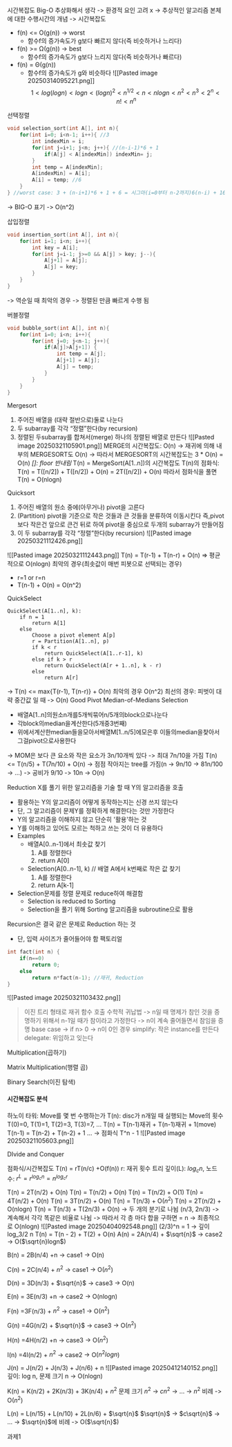시간복잡도 Big-O
추상화해서 생각 -> 환경적 요인 고려 x -> 추상적인 알고리즘 본체에 대한 수행시간의 개념 -> 시간복잡도
- f(n) <= O(g(n)) -> worst
	- 함수f의 증가속도가 g보다 빠르지 않다(즉 비슷하거나 느리다) 
- f(n) >= Ω(g(n)) -> best
	- 함수f의 증가속도가 g보다 느리지 않다(즉 비슷하거나 빠르다) 
- f(n) = Θ(g(n)) 
	- 함수f의 증가속도가 g와 비슷하다
![[Pasted image 20250314095221.png]]
$$
1 < log(log n) < log n < (log n)^2 < n^{1/2} < n < n log n < n^2 < n^3 < 2^n < n! < n^n
$$


선택정렬
```c
void selection_sort(int A[], int n){
	for(int i=0; i<n-1; i++){ //3
		int indexMin = i;
		for(int j=i+1; j<n; j++){ //(n-i-1)*6 + 1
			if(A[j] < A[indexMin]) indexMin= j;
		}
		int temp = A[indexMin];
		A[indexMin] = A[i];
		A[i] = temp; //6
	}
} //worst case: 3 + (n-i+1)*6 + 1 + 6 = 시그마(i=0부터 n-2까지)6(n-i) + 16 = 16(n-1) + 3n(n+1) -6
```
-> BIG-O 표기 -> O(n^2)

삽입정렬
```c
void insertion_sort(int A[], int n){
	for(int i=1; i<n; i++){
		int key = A[i];
		for(int j=i-1; j>=0 && A[j] > key; j--){
			A[j+1] = A[j]; 
			A[j] = key;
		}
	}
}
```
-> 역순일 때 최악의 경우
-> 정렬된 만큼 빠르게 수행 됨

버블정렬
```c
void bubble_sort(int A[], int n){ 
	for(int i=0; i<n; i++){
		for(int j=0; j<n-1; j++){
			if(A[j]>A[j+1]) { 
				int temp = A[j]; 
				A[j+1] = A[j]; 
				A[j] = temp; 
			} 
		}
	}
}
```
Mergesort
1. 주어진 배열을 (대략 절반으로)둘로 나눈다 
2. 두 subarray를 각각 “정렬”한다(by recursion) 
3. 정렬된 두subarray를 합쳐서(merge) 하나의 정렬된 배열로 만든다
![[Pasted image 20250321105901.png]]
MERGE의 시간복잡도: O(n) -> 재귀에 의해 내부의 MERGESORT도 O(n) -> 따라서 MERGESORT의 시간복잡도는 3 * O(n) = O(n)
*[]: floor 반내림*
T(n) = MergeSort(A[1..n])의 시간복잡도
T(n)의 점화식: T(n) = T([n/2]) + T([n/2]) + O(n) = 2T([n/2]) + O(n)
따라서 점화식을 풀면 T(n) = O(nlogn)

Quicksort
1. 주어진 배열의 원소 중에(아무거나) pivot을 고른다 
2. (Partition) pivot을 기준으로 작은 것들과 큰 것들을 분류하여 이동시킨다 즉,pivot 보다 작은건 앞으로 큰건 뒤로 하여 pivot을 중심으로 두개의 subarray가 만들어짐 
3. 이 두 subarray를 각각 “정렬”한다(by recursion)
![[Pasted image 20250321112426.png]]

![[Pasted image 20250321112443.png]]
T(n) = T(r-1) + T(n-r) + O(n) => 평균적으로 O(nlogn)
최악의 경우(최솟값이 매번 피봇으로 선택되는 경우)
- r=1 or r=n
- T(n-1) + O(n) = O(n^2)

QuickSelect
```
QuickSelect(A[1..n], k):
	if n = 1
		return A[1]
	else
		Choose a pivot element A[p]
		r = Partition(A[1..n], p)
		if k < r
			return QuickSelect(A[1..r-1], k)
		else if k > r
			return QuickSelect(A[r + 1..n], k - r)
		else
			return A[r]
```
-> T(n) <= max{T(r-1), T(n-r)} + O(n)
최악의 경우 O(n^2)
최선의 경우: 피벗이 대략 중간값 일 때 -> O(n)
Good Pivot
Median-of-Medians Selection
- 배열A[1..n]의원소n개를5개씩묶어n/5개의block으로나눈다 
- 각block의median을계산한다(5개중3번째)
- 위에서계산한median들을모아서배열M[1..n/5]에모은후 이들의median을찾아서그걸pivot으로사용한다

-> MOM은 보다 큰 요소와 작은 요소가 3n/10개씩 있다
-> 최대 7n/10을 가짐
T(n) <= T(n/5) + T(7n/10) + O(n)
-> 점점 작아지는 tree를 가짐(n -> 9n/10 -> 81n/100 -> ...) 
-> 공비가 9/10 -> 10n -> O(n)


Reduction
X를 풀기 위한 알고리즘을 기술 할 때 Y의 알고리즘을 호출
- 활용하는 Y의 알고리즘이 어떻게 동작하는지는 신경 쓰지 않는다
- 단, 그 알고리즘이 문제Y를 정확하게 해결한다는 것만 가정한다
- Y의 알고리즘을 이해하지 않고 단순히 '활용'하는 것
- Y를 이해하고 있어도 모르는 척하고 쓰는 것이 더 유용하다
- Examples 
	- 배열A[0..n-1]에서 최솟값 찾기 
		1. A를 정렬한다 
		2. return A[0] 
	- Selection(A[0..n-1], k) // 배열 A에서 k번째로 작은 값 찾기 
		1. A를 정렬한다 
		2. return A[k-1]
- Selection문제를 정렬 문제로 reduce하여 해결함 
	- Selection is reduced to Sorting 
	- Selection을 풀기 위해 Sorting 알고리즘을 subroutine으로 활용

Recursion은 결국 같은 문제로 Reduction 하는 것
- 단, 입력 사이즈가 줄어들어야 함
팩토리얼
```c
int fact(int n) {
	if(n==0) 
		return 0; 
	else 
		return n*fact(n-1); //재귀, Reduction
}
```

![[Pasted image 20250321103432.png]]
>이진 트리 형태로 재귀 함수 호출
수학적 귀납법 -> n일 때 명제가 참인 것을 증명하기 위해서 n-1일 때가 참이라고 가정한다 -> n이 계속 줄어들면서 참임을 증명
base case -> if n> 0  -> n이 0인 경우
simplify: 작은 instance를 만든다
delegate: 위임하고 잊는다

Multiplication(곱하기)

Matrix Multiplication(행렬 곱)

Binary Search(이진 탐색)

#### 시간복잡도 분석
하노이 타워: Move를 몇 번 수행하는가
T(n): disc가 n개일 때 실행되는 Move의 횟수
T(0)=0, T(1)=1, T(2)=3, T(3)=7, ...
T(n) = T(n-1)재귀 + T(n-1)재귀 + 1(move)
T(n-1) = T(n-2) + T(n-2) + 1
... -> 점화식 T^n - 1
![[Pasted image 20250321105603.png]]

DIvide and Conquer

점화식/시간복잡도
T(n) = rT(n/c) +O(f(n))
r: 재귀 횟수
트리 깊이(L): $log_c n$, 노드 수: $r^L = r^{log_c n} = n^{log_c r}$

T(n) = 2T(n/2) + O(n)
T(n) = T(n/2) + O(n)
T(n) = T(n/2) + O(1)
T(n) = 4T(n/2) + O(n)
T(n) = 3T(n/2) + O(n)
T(n) = T(n/3) + O($n^2$)
T(n) = 2T(n/2) + O(nlogn)
T(n) = T(n/3) + T(2n/3) + O(n)
-> 두 개의 분기로 나뉨 (n/3, 2n/3) -> 계속해서 각각 똑같은 비율로 나뉨 -> 따라서 각 층 마다 합을 구하면 = n -> 최종적으로 O(nlogn)
![[Pasted image 20250404092548.png]]
(2/3)^n = 1 -> 깊이 log_3/2 n
T(n) = T(n - 2) + T(2) + O(n)
A(n) = 2A(n/4) + $\sqrt{n}$ -> case2 -> O($\sqrt{n}logn$)

B(n) = 2B(n/4) +n -> case1 -> O(n)

C(n) = 2C(n/4) + $n^2$ -> case1 -> O($n^2$)

D(n) = 3D(n/3) + $\sqrt{n}$ -> case3 -> O(n)

E(n) = 3E(n/3) +n -> case2 -> O(nlogn)

F(n) =3F(n/3) + $n^2$ -> case1 -> O($n^2$)

G(n) =4G(n/2) + $\sqrt{n}$ -> case3 -> O($n^2$)

H(n) =4H(n/2) +n -> case3 -> O($n^2$)

I(n) =4I(n/2) + $n^2$ -> case2 -> O($n^2logn$)

J(n) = J(n/2) + J(n/3) + J(n/6) + n
![[Pasted image 20250412140152.png]]
깊이:  log n, 문제 크기 n -> O(nlogn)

K(n) = K(n/2) + 2K(n/3) + 3K(n/4) + $n^2$
문제 크기 $n^2$ -> $cn^2$ -> ... -> $n^2$ 비례 -> O($n^2$)

L(n) = L(n/15) + L(n/10) + 2L(n/6) + $\sqrt{n}$
$\sqrt{n}$ -> $c\sqrt{n}$ -> ... -> $\sqrt{n}$에 비례 -> O($\sqrt{n}$)


과제1
